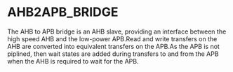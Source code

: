 # AHB2APB_BRIDGE
The AHB to APB bridge is an AHB slave, providing an interface between the high speed AHB and the low-power APB.Read and write transfers on the AHB are converted into equivalent transfers on the APB.As the APB is not piplined, then wait states are added during transfers to and from the APB when the AHB is required to wait for the APB.
